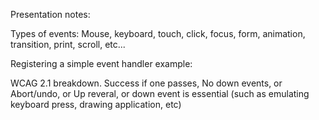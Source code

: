 Presentation notes: 

Types of events: 
	Mouse, keyboard, touch, click, focus, form, animation, transition, print, scroll, etc...

Registering a simple event handler example:
	

WCAG 2.1 breakdown. Success if one passes, 
	No down events, or
	Abort/undo, or
	Up reveral, or
	down event is essential (such as emulating keyboard press, drawing application, etc)